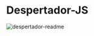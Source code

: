 # Despertador-JS
![despertador-readme](https://user-images.githubusercontent.com/34290569/120686163-12c53b00-c477-11eb-9ecd-5d9e2584cbe6.PNG)
